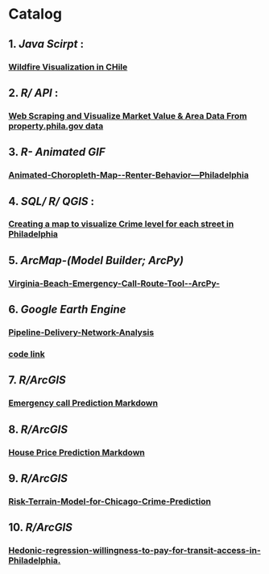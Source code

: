 # Catalog
## 1. *Java Scirpt* :
### [Wildfire Visualization in CHile](https://cdn.rawgit.com/fangnandu/OST4GIS-Midterm/f346897b/index.html)
## 2. *R/ API* :
### [Web Scraping and Visualize Market Value & Area Data From property.phila.gov data](https://github.com/fangnandu/Web-Scraping-House-Value-in-Rittenhouse-Philadelphia)
## 3. *R- Animated GIF*
### [Animated-Choropleth-Map--Renter-Behavior—Philadelphia](https://github.com/fangnandu/Animated-Choropleth-Map--Renter-Behavior--Philadelphia)
## 4. *SQL/ R/ QGIS* :
### [Creating a map to visualize Crime level for each street in Philadelphia](https://github.com/fangnandu/Street-Crime-level-in-Philadelphia)
## 5. *ArcMap-(Model Builder; ArcPy)*
### [Virginia-Beach-Emergency-Call-Route-Tool--ArcPy-](https://github.com/fangnandu/Virginia-Beach-Emergency-Call-Route-Tool--ArcPy-/blob/master/Du%2CFangnan_ARCPY_FINAL.pdf)
## 6. *Google Earth Engine*
### [Pipeline-Delivery-Network-Analysis](https://github.com/fangnandu/Pipeline-Delivery-Network-Analysis/blob/master/Du%2C%20Fangnan_GEE_Final.pdf)
### [code link](https://code.earthengine.google.com/66611a674e493b6daf982528aa9ac00d)
## 7. *R/ArcGIS*
### [Emergency call Prediction Markdown](http://htmlpreview.github.io/?https://github.com/fangnandu/Emergency-call-prediction-In-Virginia-Beach/blob/master/r-markdownforemergencycalls.html)
## 8. *R/ArcGIS*
### [House Price Prediction Markdown](https://minhaskamal.github.io/DownGit/#/home?url=https:%2F%2Fgithub.com%2Ffangnandu%2F1.House-Price-Prediction-in-Boston-2.Emergency-call-prediction-In-Virginia-Beach%2Fblob%2Fmaster%2FRMDHousePricePredictioninBoston.html)
## 9. *R/ArcGIS*
### [Risk-Terrain-Model-for-Chicago-Crime-Prediction](https://github.com/fangnandu/Risk-Terrain-Model-for-Chicago-Crime-Prediction)
## 10. *R/ArcGIS*
### [Hedonic-regression-willingness-to-pay-for-transit-access-in-Philadelphia.](https://github.com/fangnandu/Hedonic-regression-willingness-to-pay-for-transit-access-in-Philadelphia)
          
